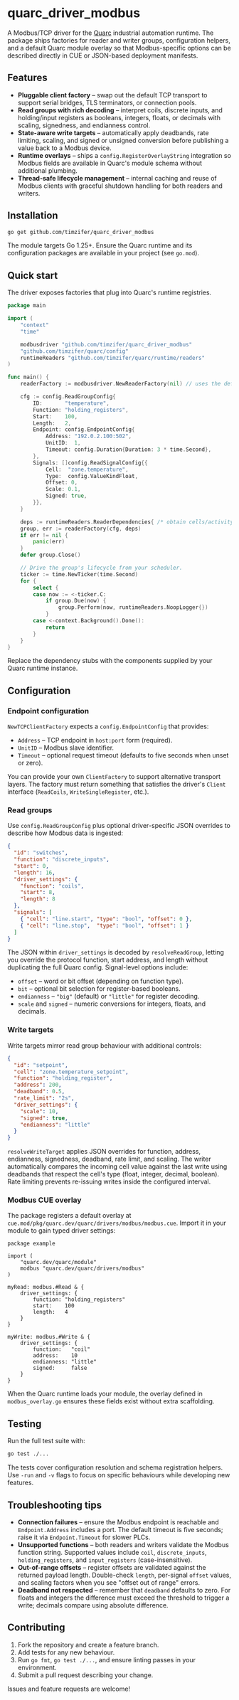 # quarc_driver_modbus

A Modbus/TCP driver for the [Quarc](https://quarc.dev) industrial automation runtime. The package ships factories for reader and writer groups, configuration helpers, and a default Quarc module overlay so that Modbus-specific options can be described directly in CUE or JSON-based deployment manifests.

## Features

- **Pluggable client factory** – swap out the default TCP transport to support serial bridges, TLS terminators, or connection pools.
- **Read groups with rich decoding** – interpret coils, discrete inputs, and holding/input registers as booleans, integers, floats, or decimals with scaling, signedness, and endianness control.
- **State-aware write targets** – automatically apply deadbands, rate limiting, scaling, and signed or unsigned conversion before publishing a value back to a Modbus device.
- **Runtime overlays** – ships a `config.RegisterOverlayString` integration so Modbus fields are available in Quarc's module schema without additional plumbing.
- **Thread-safe lifecycle management** – internal caching and reuse of Modbus clients with graceful shutdown handling for both readers and writers.

## Installation

```bash
go get github.com/timzifer/quarc_driver_modbus
```

The module targets Go 1.25+. Ensure the Quarc runtime and its configuration packages are available in your project (see `go.mod`).

## Quick start

The driver exposes factories that plug into Quarc's runtime registries.

```go
package main

import (
    "context"
    "time"

    modbusdriver "github.com/timzifer/quarc_driver_modbus"
    "github.com/timzifer/quarc/config"
    runtimeReaders "github.com/timzifer/quarc/runtime/readers"
)

func main() {
    readerFactory := modbusdriver.NewReaderFactory(nil) // uses the default TCP client

    cfg := config.ReadGroupConfig{
        ID:       "temperature", 
        Function: "holding_registers",
        Start:    100,
        Length:   2,
        Endpoint: config.EndpointConfig{
            Address: "192.0.2.100:502",
            UnitID:  1,
            Timeout: config.Duration{Duration: 3 * time.Second},
        },
        Signals: []config.ReadSignalConfig{{
            Cell:  "zone.temperature",
            Type:  config.ValueKindFloat,
            Offset: 0,
            Scale: 0.1,
            Signed: true,
        }},
    }

    deps := runtimeReaders.ReaderDependencies{ /* obtain cells/activity trackers from Quarc */ }
    group, err := readerFactory(cfg, deps)
    if err != nil {
        panic(err)
    }
    defer group.Close()

    // Drive the group's lifecycle from your scheduler.
    ticker := time.NewTicker(time.Second)
    for {
        select {
        case now := <-ticker.C:
            if group.Due(now) {
                group.Perform(now, runtimeReaders.NoopLogger{})
            }
        case <-context.Background().Done():
            return
        }
    }
}
```

Replace the dependency stubs with the components supplied by your Quarc runtime instance.

## Configuration

### Endpoint configuration

`NewTCPClientFactory` expects a `config.EndpointConfig` that provides:

- `Address` – TCP endpoint in `host:port` form (required).
- `UnitID` – Modbus slave identifier.
- `Timeout` – optional request timeout (defaults to five seconds when unset or zero).

You can provide your own `ClientFactory` to support alternative transport layers. The factory must return something that satisfies the driver's `Client` interface (`ReadCoils`, `WriteSingleRegister`, etc.).

### Read groups

Use `config.ReadGroupConfig` plus optional driver-specific JSON overrides to describe how Modbus data is ingested:

```json
{
  "id": "switches",
  "function": "discrete_inputs",
  "start": 0,
  "length": 16,
  "driver_settings": {
    "function": "coils",
    "start": 8,
    "length": 8
  },
  "signals": [
    { "cell": "line.start", "type": "bool", "offset": 0 },
    { "cell": "line.stop",  "type": "bool", "offset": 1 }
  ]
}
```

The JSON within `driver_settings` is decoded by `resolveReadGroup`, letting you override the protocol function, start address, and length without duplicating the full Quarc config. Signal-level options include:

- `offset` – word or bit offset (depending on function type).
- `bit` – optional bit selection for register-based booleans.
- `endianness` – `"big"` (default) or `"little"` for register decoding.
- `scale` and `signed` – numeric conversions for integers, floats, and decimals.

### Write targets

Write targets mirror read group behaviour with additional controls:

```json
{
  "id": "setpoint",
  "cell": "zone.temperature_setpoint",
  "function": "holding_register",
  "address": 200,
  "deadband": 0.5,
  "rate_limit": "2s",
  "driver_settings": {
    "scale": 10,
    "signed": true,
    "endianness": "little"
  }
}
```

`resolveWriteTarget` applies JSON overrides for function, address, endianness, signedness, deadband, rate limit, and scaling. The writer automatically compares the incoming cell value against the last write using deadbands that respect the cell's type (float, integer, decimal, boolean). Rate limiting prevents re-issuing writes inside the configured interval.

### Modbus CUE overlay

The package registers a default overlay at `cue.mod/pkg/quarc.dev/quarc/drivers/modbus/modbus.cue`. Import it in your module to gain typed driver settings:

```cue
package example

import (
    "quarc.dev/quarc/module"
    modbus "quarc.dev/quarc/drivers/modbus"
)

myRead: modbus.#Read & {
    driver_settings: {
        function: "holding_registers"
        start:    100
        length:   4
    }
}

myWrite: modbus.#Write & {
    driver_settings: {
        function:   "coil"
        address:    10
        endianness: "little"
        signed:     false
    }
}
```

When the Quarc runtime loads your module, the overlay defined in `modbus_overlay.go` ensures these fields exist without extra scaffolding.

## Testing

Run the full test suite with:

```bash
go test ./...
```

The tests cover configuration resolution and schema registration helpers. Use `-run` and `-v` flags to focus on specific behaviours while developing new features.

## Troubleshooting tips

- **Connection failures** – ensure the Modbus endpoint is reachable and `Endpoint.Address` includes a port. The default timeout is five seconds; raise it via `Endpoint.Timeout` for slower PLCs.
- **Unsupported functions** – both readers and writers validate the Modbus function string. Supported values include `coil`, `discrete_inputs`, `holding_registers`, and `input_registers` (case-insensitive).
- **Out-of-range offsets** – register offsets are validated against the returned payload length. Double-check `length`, per-signal `offset` values, and scaling factors when you see "offset out of range" errors.
- **Deadband not respected** – remember that `deadband` defaults to zero. For floats and integers the difference must exceed the threshold to trigger a write; decimals compare using absolute difference.

## Contributing

1. Fork the repository and create a feature branch.
2. Add tests for any new behaviour.
3. Run `go fmt`, `go test ./...`, and ensure linting passes in your environment.
4. Submit a pull request describing your change.

Issues and feature requests are welcome!
